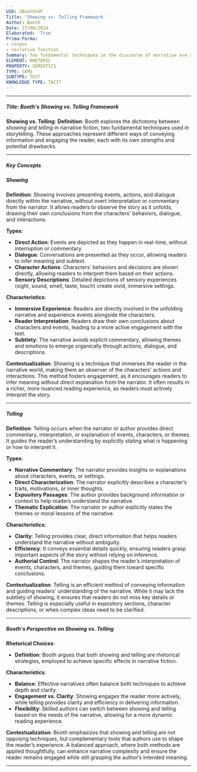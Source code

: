 ```yaml
---
UID: 3BoothSVF
Title: 'Showing vs. Telling Framework '
Author: Booth
Date: 27/08/2024
Elaborated: 'True'
Prima-Forma:
- corpus
- narrative function
Summary: Two fundamental techniques in the discourse of narrative are showing and telling.
ELEMENT: RHETORIC
PROPERTY: SEMIOTICS
TYPE: SEMS
SUBTYPE: TEXT
KNOWLEDGE TYPE: TACIT
---
```


---

##### Title: **Booth's Showing vs. Telling Framework**

**Showing vs. Telling**:
   **Definition**: Booth explores the dichotomy between *showing* and *telling* in narrative fiction, two fundamental techniques used in storytelling. These approaches represent different ways of conveying information and engaging the reader, each with its own strengths and potential drawbacks.

---

##### Key Concepts

##### Showing

**Definition**:
   Showing involves presenting events, actions, and dialogue directly within the narrative, without overt interpretation or commentary from the narrator. It allows readers to observe the story as it unfolds, drawing their own conclusions from the characters' behaviors, dialogue, and interactions.

**Types**:
   - **Direct Action**: Events are depicted as they happen in real-time, without interruption or commentary.
   - **Dialogue**: Conversations are presented as they occur, allowing readers to infer meaning and subtext.
   - **Character Actions**: Characters’ behaviors and decisions are shown directly, allowing readers to interpret them based on their actions.
   - **Sensory Descriptions**: Detailed depictions of sensory experiences (sight, sound, smell, taste, touch) create vivid, immersive settings.

**Characteristics**:
   - **Immersive Experience**: Readers are directly involved in the unfolding narrative and experience events alongside the characters.
   - **Reader Interpretation**: Readers draw their own conclusions about characters and events, leading to a more active engagement with the text.
   - **Subtlety**: The narrative avoids explicit commentary, allowing themes and emotions to emerge organically through actions, dialogue, and descriptions.

**Contextualization**:
   Showing is a technique that immerses the reader in the narrative world, making them an observer of the characters' actions and interactions. This method fosters engagement, as it encourages readers to infer meaning without direct explanation from the narrator. It often results in a richer, more nuanced reading experience, as readers must actively interpret the story.

---

##### Telling

**Definition**:
   Telling occurs when the narrator or author provides direct commentary, interpretation, or explanation of events, characters, or themes. It guides the reader’s understanding by explicitly stating what is happening or how to interpret it.

**Types**:
   - **Narrative Commentary**: The narrator provides insights or explanations about characters, events, or settings.
   - **Direct Characterization**: The narrator explicitly describes a character’s traits, motivations, or inner thoughts.
   - **Expository Passages**: The author provides background information or context to help readers understand the narrative.
   - **Thematic Explication**: The narrator or author explicitly states the themes or moral lessons of the narrative.

**Characteristics**:
   - **Clarity**: Telling provides clear, direct information that helps readers understand the narrative without ambiguity.
   - **Efficiency**: It conveys essential details quickly, ensuring readers grasp important aspects of the story without relying on inference.
   - **Authorial Control**: The narrator shapes the reader’s interpretation of events, characters, and themes, guiding them toward specific conclusions.

**Contextualization**:
   Telling is an efficient method of conveying information and guiding readers' understanding of the narrative. While it may lack the subtlety of showing, it ensures that readers do not miss key details or themes. Telling is especially useful in expository sections, character descriptions, or when complex ideas need to be clarified.

---

##### Booth's Perspective on Showing vs. Telling

**Rhetorical Choices**:
   - **Definition**: Booth argues that both showing and telling are rhetorical strategies, employed to achieve specific effects in narrative fiction.
   
**Characteristics**:
   - **Balance**: Effective narratives often balance both techniques to achieve depth and clarity.
   - **Engagement vs. Clarity**: Showing engages the reader more actively, while telling provides clarity and efficiency in delivering information.
   - **Flexibility**: Skilled authors can switch between showing and telling based on the needs of the narrative, allowing for a more dynamic reading experience.

**Contextualization**:
   Booth emphasizes that showing and telling are not opposing techniques, but complementary tools that authors use to shape the reader’s experience. A balanced approach, where both methods are applied thoughtfully, can enhance narrative complexity and ensure the reader remains engaged while still grasping the author’s intended meaning.

---
